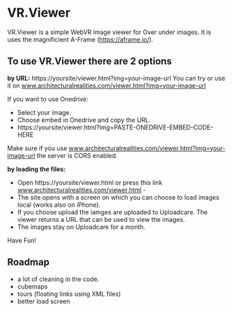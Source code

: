# VR.Viewer

VR.Viewer is a simple WebVR image viewer for Over under images. It is uses the magnificient A-Frame (https://aframe.io/).

## To use VR.Viewer there are 2 options

**by URL:**
https://yoursite/viewer.html?img=your-image-url
You can try or use it on www.architecturalrealities.com/viewer.html?img=your-image-url

If you want to use Onedrive:
- Select your image. 
- Choose embed in Onedrive and copy the URL.
- https://yoursite/viewer.html?img=PASTE-ONEDRIVE-EMBED-CODE-HERE

Make sure if you use www.architecturalrealities.com/viewer.html?img=your-image-url the server is CORS enabled.

**by loading the files:**
- Open https://yoursite/viewer.html or press this link www.architecturalrealities.com/viewer.html - 
- The site opens with a screen on which you can choose to load images local (works also on iPhone).
- If you choose upload the iamges are uploaded to Uploadcare. The viewer returns a URL that can be used to view the images.
- The images stay on Uploadcare for a month.

Have Fun!

## Roadmap

- a lot of cleaning in the code. 
- cubemaps
- tours (floating links using XML files)
- better load screen



